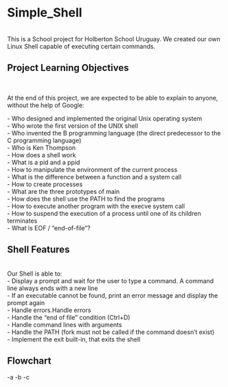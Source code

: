 <h1> Simple_Shell</h1>
<br>
This is a School project for Holberton School Uruguay. We created our own Linux Shell capable of executing certain commands.
<br>
<h2> Project Learning Objectives</h2>
<br>
<p> At the end of this project, we are expected to be able to explain to anyone, without the help of Google:</P>
- Who designed and implemented the original Unix operating system
<br>
- Who wrote the first version of the UNIX shell
<br>
- Who invented the B programming language (the direct predecessor to the C programming language)
<br>
- Who is Ken Thompson
<br>
- How does a shell work
<br>
- What is a pid and a ppid
<br>
- How to manipulate the environment of the current process
<br>
- What is the difference between a function and a system call
<br>
- How to create processes
<br>
- What are the three prototypes of main
<br>
- How does the shell use the PATH to find the programs
<br>
- How to execute another program with the execve system call
<br>
- How to suspend the execution of a process until one of its children terminates
<br>
- What is EOF / “end-of-file”?
<br>
<h2> Shell Features</h2>
<br>
Our Shell is able to:
<br>
- Display a prompt and wait for the user to type a command. A command line always ends with a new line
<br>
- If an executable cannot be found, print an error message and display the prompt again
<br>
- Handle errors.Handle errors
<br>
- Handle the “end of file” condition (Ctrl+D)
<br>
- Handle command lines with arguments
<br>
- Handle the PATH (fork must not be called if the command doesn’t exist)
<br>
- Implement the exit built-in, that exits the shell
<br>
<h2>Flowchart</h2>
-a
-b
-c

